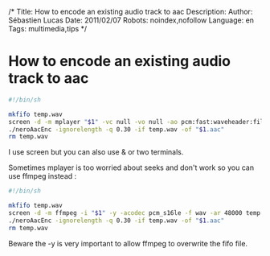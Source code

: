 /*
Title: How to encode an existing audio track to aac
Description: 
Author: Sébastien Lucas
Date: 2011/02/07
Robots: noindex,nofollow
Language: en
Tags: multimedia,tips
*/
# How to encode an existing audio track to aac

```bash
#!/bin/sh

mkfifo temp.wav
screen -d -m mplayer "$1" -vc null -vo null -ao pcm:fast:waveheader:file=temp.wav 
./neroAacEnc -ignorelength -q 0.30 -if temp.wav -of "$1.aac"
rm temp.wav 
```
I use screen but you can also use & or two terminals.

Sometimes mplayer is too worried about seeks and don't work so you can use ffmpeg instead : 

```bash
#!/bin/sh

mkfifo temp.wav
screen -d -m ffmpeg -i "$1" -y -acodec pcm_s16le -f wav -ar 48000 temp.wav 
./neroAacEnc -ignorelength -q 0.30 -if temp.wav -of "$1.aac"
rm temp.wav 
```

Beware the -y is very important to allow ffmpeg to overwrite the fifo file.

